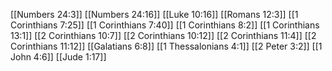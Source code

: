 [[Numbers 24:3]]
[[Numbers 24:16]]
[[Luke 10:16]]
[[Romans 12:3]]
[[1 Corinthians 7:25]]
[[1 Corinthians 7:40]]
[[1 Corinthians 8:2]]
[[1 Corinthians 13:1]]
[[2 Corinthians 10:7]]
[[2 Corinthians 10:12]]
[[2 Corinthians 11:4]]
[[2 Corinthians 11:12]]
[[Galatians 6:8]]
[[1 Thessalonians 4:1]]
[[2 Peter 3:2]]
[[1 John 4:6]]
[[Jude 1:17]]
